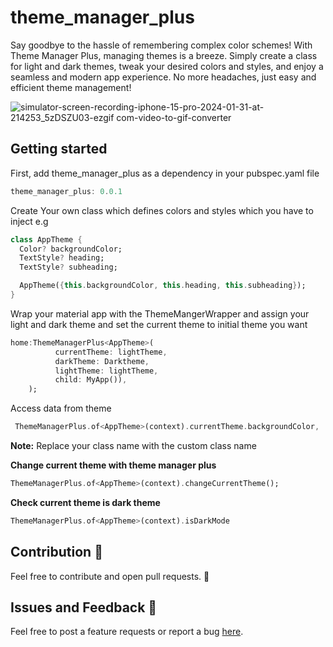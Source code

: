 # theme_manager_plus

Say goodbye to the hassle of remembering complex color schemes! With Theme Manager Plus, managing themes is a breeze. Simply create a class for light and dark themes, tweak your desired colors and styles, and enjoy a seamless and modern app experience. No more headaches, just easy and efficient theme management!


![simulator-screen-recording-iphone-15-pro-2024-01-31-at-214253_5zDSZU03-ezgif com-video-to-gif-converter](https://github.com/Oauth-Celestial/theme_manager_plus/assets/119127289/e471eb1c-69de-4aff-9344-78fcee6e8df8)



## Getting started
First, add theme_manager_plus as a dependency in your pubspec.yaml file

```dart
theme_manager_plus: 0.0.1
```


 Create Your own class which defines colors and styles which you have to inject e.g

```dart
class AppTheme {
  Color? backgroundColor;
  TextStyle? heading;
  TextStyle? subheading;

  AppTheme({this.backgroundColor, this.heading, this.subheading});
}
```

Wrap your material app with the ThemeMangerWrapper and assign your light and dark theme and set the current theme to initial theme you want

```dart
home:ThemeManagerPlus<AppTheme>(
          currentTheme: lightTheme,
          darkTheme: Darktheme,
          lightTheme: lightTheme,
          child: MyApp()),
    );
```

Access data from theme 

```dart
 ThemeManagerPlus.of<AppTheme>(context).currentTheme.backgroundColor,
```

**Note:** Replace your class name with the custom class name 


**Change current theme with theme manager plus**

```dart
ThemeManagerPlus.of<AppTheme>(context).changeCurrentTheme();
```

**Check current theme is dark theme**

```dart
ThemeManagerPlus.of<AppTheme>(context).isDarkMode
```


## Contribution 🤝

Feel free to contribute and open pull requests. 🙌


## Issues and Feedback 🐛

Feel free to post a feature requests or report a bug [here](https://github.com/Oauth-Celestial/theme_manager_plus/issues).




